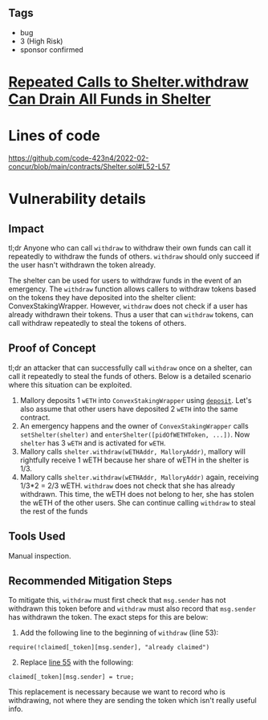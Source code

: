 ## Tags

- bug
- 3 (High Risk)
- sponsor confirmed

# [Repeated Calls to Shelter.withdraw Can Drain All Funds in Shelter](https://github.com/code-423n4/2022-02-concur-findings/issues/246) 

# Lines of code

https://github.com/code-423n4/2022-02-concur/blob/main/contracts/Shelter.sol#L52-L57


# Vulnerability details

## Impact
tl;dr Anyone who can call `withdraw` to withdraw their own funds can call it repeatedly to withdraw the funds of others. `withdraw` should only succeed if the user hasn't withdrawn the token already.

The shelter can be used for users to withdraw funds in the event of an emergency. The `withdraw` function allows callers to withdraw tokens based on the tokens they have deposited into the shelter client: ConvexStakingWrapper. However, `withdraw` does not check if a user has already withdrawn their tokens. Thus a user that can `withdraw` tokens, can call withdraw repeatedly to steal the tokens of others.

## Proof of Concept

tl;dr an attacker that can successfully call `withdraw` once on a shelter, can call it repeatedly to steal the funds of others. Below is a detailed scenario where this situation can be exploited.

1. Mallory deposits 1 `wETH` into `ConvexStakingWrapper` using [`deposit`](https://github.com/code-423n4/2022-02-concur/blob/shelter-client/contracts/ConvexStakingWrapper.sol#L280). Let's also assume that other users have deposited 2 `wETH` into the same contract.
2. An emergency happens and the owner of `ConvexStakingWrapper` calls `setShelter(shelter)` and `enterShelter([pidOfWETHToken, ...])`. Now `shelter` has 3 `wETH` and is activated for `wETH`.
3. Mallory calls `shelter.withdraw(wETHAddr, MalloryAddr)`, mallory will rightfully receive 1 wETH because her share of wETH in the shelter is 1/3.
4. Mallory calls `shelter.withdraw(wETHAddr, MalloryAddr)` again, receiving 1/3*2 = 2/3 wETH. `withdraw` does not check that she has already withdrawn. This time, the wETH does not belong to her, she has stolen the wETH of the other users. She can continue calling `withdraw` to steal the rest of the funds


## Tools Used

Manual inspection.

## Recommended Mitigation Steps

To mitigate this, `withdraw` must first check that `msg.sender` has not withdrawn this token before and `withdraw` must also record that `msg.sender` has withdrawn the token.
The exact steps for this are below:
1. Add the following line to the beginning of `withdraw` (line 53):
```
require(!claimed[_token][msg.sender], "already claimed")
```
2.  Replace [line 55](https://github.com/code-423n4/2022-02-concur/blob/main/contracts/Shelter.sol#L55) with the following:
```
claimed[_token][msg.sender] = true;
```
This replacement is necessary because we want to record who is withdrawing, not where they are sending the token which isn't really useful info.

